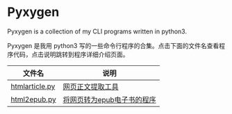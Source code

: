 Pyxygen
==============

Pyxygen is a collection of my CLI programs written in python3.

Pyxygen 是我用 python3 写的一些命令行程序的合集。点击下面的文件名查看程序代码，点击说明跳转到程序详细介绍页面。

文件名                                        | 说明
----------------------------------------------|------------------------------------------------------
[htmlarticle.py](src/pyxygen/htmlarticle.py)  | [网页正文提取工具](docs/htmlarticle_zh.md)
[html2epub.py](src/pyxygen/html2epub.py)      | [将网页转为epub电子书的程序](docs/html2epub_zh.md)
